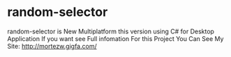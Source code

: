 # random-selector
random-selector is New Multiplatform this version using C# for Desktop Application 
If you want see Full infomation For this Project You Can See My Site:
http://mortezw.gigfa.com/

